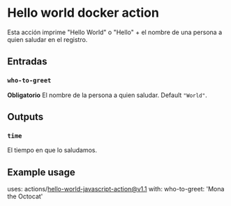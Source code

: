 # Hello world docker action

Esta acción imprime "Hello World" o "Hello" + el nombre de una persona a quien saludar en el registro.

## Entradas

### `who-to-greet`

**Obligatorio** El nombre de la persona a quien saludar. Default `"World"`.

## Outputs

### `time`

El tiempo en que lo saludamos.

## Example usage

uses: actions/hello-world-javascript-action@v1.1
with:
  who-to-greet: 'Mona the Octocat'